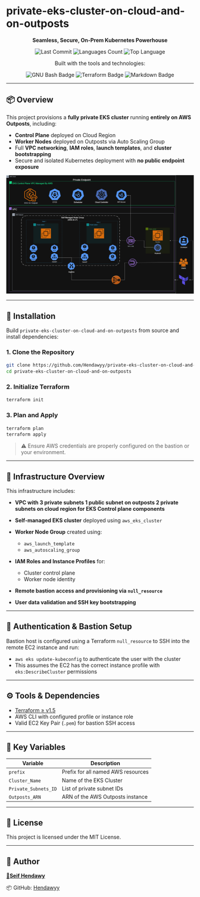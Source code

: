 # private-eks-cluster-on-cloud-and-on-outposts  
<p align="center">
  <strong>Seamless, Secure, On-Prem Kubernetes Powerhouse</strong>
</p>

<p align="center">
  <img src="https://img.shields.io/github/last-commit/Hendawyy/private-eks-cluster-on-cloud-and-on-outposts" alt="Last Commit" />
  <img src="https://img.shields.io/github/languages/count/Hendawyy/private-eks-cluster-on-cloud-and-on-outposts" alt="Languages Count" />
  <img src="https://img.shields.io/github/languages/top/Hendawyy/private-eks-cluster-on-cloud-and-on-outposts" alt="Top Language" />
</p>

<p align="center">
  Built with the tools and technologies:<br/>
<p align="center">
  <img src="https://img.shields.io/badge/-GNU%20Bash-blue?logo=gnu-bash&logoColor=white&label=" alt="GNU Bash Badge" />
  <img src="https://img.shields.io/badge/-Terraform-623ce4?logo=terraform&logoColor=white&label=" alt="Terraform Badge" />
  <img src="https://img.shields.io/badge/-Markdown-000000?logo=markdown&logoColor=white&label=" alt="Markdown Badge" />
</p>
</p>

---

## 📦 Overview

This project provisions a **fully private EKS cluster** running **entirely on AWS Outposts**, including:

- **Control Plane** deployed on Cloud Region
- **Worker Nodes** deployed on Outposts via Auto Scaling Group
- Full **VPC networking**, **IAM roles**, **launch templates**, and **cluster bootstrapping**
- Secure and isolated Kubernetes deployment with **no public endpoint exposure**

![Architecture Diagram](Diagram/EKSCLoud&Outposts.png)

---

## 🚀 Installation

Build `private-eks-cluster-on-cloud-and-on-outposts` from source and install dependencies:

### 1. Clone the Repository
```bash
git clone https://github.com/Hendawyy/private-eks-cluster-on-cloud-and-on-outposts
cd private-eks-cluster-on-cloud-and-on-outposts
````

### 2. Initialize Terraform

```bash
terraform init
```

### 3. Plan and Apply

```bash
terraform plan
terraform apply
```

> ⚠️ Ensure AWS credentials are properly configured on the bastion or your environment.

---

## 🧱 Infrastructure Overview

This infrastructure includes:

* **VPC with 3 private subnets 1 public subnet on outposts 2 private subnets on cloud region for EKS Control plane components**
* **Self-managed EKS cluster** deployed using `aws_eks_cluster`
* **Worker Node Group** created using:

  * `aws_launch_template`
  * `aws_autoscaling_group`
* **IAM Roles and Instance Profiles** for:

  * Cluster control plane
  * Worker node identity
* **Remote bastion access and provisioning via `null_resource`**
* **User data validation and SSH key bootstrapping**


---

## 🔐 Authentication & Bastion Setup

Bastion host is configured using a Terraform `null_resource` to SSH into the remote EC2 instance and run:

* `aws eks update-kubeconfig` to authenticate the user with the cluster
* This assumes the EC2 has the correct instance profile with `eks:DescribeCluster` permissions

---

## ⚙️ Tools & Dependencies

* [Terraform ≥ v1.5](https://www.terraform.io/downloads)
* AWS CLI with configured profile or instance role
* Valid EC2 Key Pair (`.pem`) for bastion SSH access

---

## 📌 Key Variables

| Variable             | Description                        |
| -------------------- | ---------------------------------- |
| `prefix`             | Prefix for all named AWS resources |
| `Cluster_Name`       | Name of the EKS Cluster            |
| `Private_Subnets_ID` | List of private subnet IDs         |
| `Outposts_ARN`       | ARN of the AWS Outposts instance   |

---

## 📄 License

This project is licensed under the MIT License.

---

## 👤 Author

[🔗**Seif Hendawy**](https://www.linkedin.com/in/hendawyy/)

📦 GitHub: [Hendawyy](https://github.com/Hendawyy)
